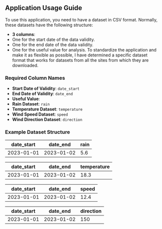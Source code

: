  ## Application Usage Guide
To use this application, you need to have a dataset in 
CSV format. Normally, these datasets have the following structure:
- **3 columns**:
- One for the start date of the data validity.
- One for the end date of the data validity.
- One for the useful value for analysis.
To standardize the application and make it as flexible as possible, 
I have determined a specific dataset format that works for 
datasets from all the sites from which they are downloaded.
### Required Column Names
- **Start Date of Validity**: `date_start`
- **End Date of Validity**: `date_end`
- **Useful Value**:
- **Rain Dataset**: `rain`
- **Temperature Dataset**: `temperature`
- **Wind Speed Dataset**: `speed`
- **Wind Direction Dataset**: `direction`
### Example Dataset Structure
| date_start | date_end   | rain  |
|------------|------------|-------|
| 2023-01-01 | 2023-01-02 | 5.6   |

| date_start | date_end   | temperature |
|------------|------------|-------------|
| 2023-01-01 | 2023-01-02 | 18.3        |

| date_start | date_end   | speed |
|------------|------------|-------|
| 2023-01-01 | 2023-01-02 | 12.4  |

| date_start | date_end   | direction |
|------------|------------|-----------|
| 2023-01-01 | 2023-01-02 | 150        |